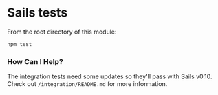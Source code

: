 # Sails tests

From the root directory of this module:

```
npm test
```


### How Can I Help?

The integration tests need some updates so they'll pass with Sails v0.10.  Check out `/integration/README.md` for more information.